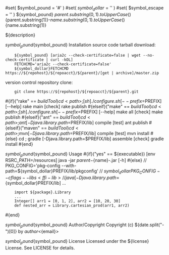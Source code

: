 #set( $symbol_pound = '#' )
#set( $symbol_dollar = '$' )
#set( $symbol_escape = '\' )
${symbol_pound} ${parent.substring(0,1).toUpperCase()}${parent.substring(1)}-${name.substring(0,1).toUpperCase()}${name.substring(1)}
<!-- .md to .html: markdown foo.md > foo.html
                   pandoc -s -f markdown_strict -t html5 -o foo.html foo.md -->

${description}

${symbol_pound}${symbol_pound} Installation
source code tarball download:
    
        ${symbol_pound} [aria2c --check-certificate=false | wget --no-check-certificate | curl -kOL]
        FETCHCMD='aria2c --check-certificate=false'
        ${symbol_dollar}FETCHCMD https://${repohost}/${repoacct}/${parent}/[get | archive]/master.zip

version control repository clone:
        
        git clone https://${repohost}/${repoacct}/${parent}.git


#{if}("rake" == ${buildTool})
cd <path> ; [sh] ./configure.sh [--prefix=$PREFIX] [--help]
rake main [check]
rake publish
#{elseif}("make" == ${buildTool})
cd <path> ; [sh] ./configure.sh [--prefix=$PREFIX] [--help]
make all [check]
make publish
#{elseif}("ant" == ${buildTool})
cd <path> ; ant [-Djava.library.path=$PREFIX/lib] compile [test]
ant publish
#{elseif}("maven" == ${buildTool})
cd <path> ; mvn [-Djava.library.path=$PREFIX/lib] compile [test]
mvn install
#{else}
cd <path> ; gradle [-Djava.library.path=$PREFIX/lib] assemble [check]
gradle install
#{end}

${symbol_pound}${symbol_pound} Usage
#{if}("yes" == ${executable})
        [env RSRC_PATH=<path>/resources] java -jar ${parent}-${name}-<version>.jar [-h]
#{else}
        // PKG_CONFIG='pkg-config --with-path=${symbol_dollar}PREFIX/lib/pkgconfig'
        // ${symbol_dollar}PKG_CONFIG --cflags --libs <ffi-lib>
        // java [-Djava.library.path=${symbol_dollar}PREFIX/lib] ...
        
        import ${package}.Library
        ...
        Integer[] arr1 = [0, 1, 2], arr2 = [10, 20, 30]
        def nested_arr = Library.cartesian_prod(arr1, arr2)
#{end}

${symbol_pound}${symbol_pound} Author/Copyright
Copyright (c) ${date.split("-")[0]} by ${author} <${email}>


${symbol_pound}${symbol_pound} License
Licensed under the ${license} License. See LICENSE for details.

